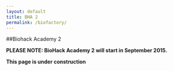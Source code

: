 ```yaml
---
layout: default
title: BHA 2
permalink: /biofactory/
---
```


##Biohack Academy 2

**PLEASE NOTE: BioHack Academy 2 will start in September 2015.**

**This page is under construction**
